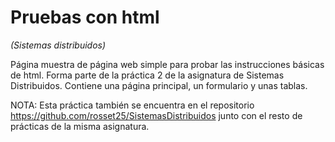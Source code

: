 # Pruebas con html

*(Sistemas distribuidos)*

Página muestra de página web simple para probar las instrucciones básicas de html. Forma parte de la práctica 2 de la asignatura de Sistemas Distribuidos. Contiene una página principal, un formulario y unas tablas.

NOTA: Esta práctica también se encuentra en el repositorio https://github.com/rosset25/SistemasDistribuidos junto con el resto de prácticas de la misma asignatura.
